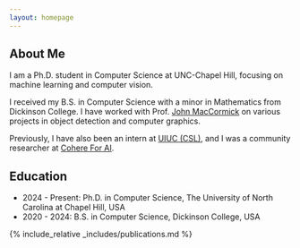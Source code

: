 ```yaml
---
layout: homepage
---
```


## About Me

I am a Ph.D. student in Computer Science at UNC-Chapel Hill, focusing on machine learning and computer vision.

I received my B.S. in Computer Science with a minor in Mathematics from Dickinson College. I have worked with Prof. [John MacCormick](https://www.dickinson.edu/johnmaccormick) on various projects in object detection and computer graphics.

Previously, I have also been an intern at [UIUC (CSL)](https://www.google.com/url?sa=t&rct=j&q=&esrc=s&source=web&cd=&ved=2ahUKEwj3tPnMnI2HAxV0sFYBHTMuAWEQFnoECBUQAQ&url=https%3A%2F%2Fcsl.illinois.edu%2F&usg=AOvVaw0a-D2sSwd5gmnFZF-nLhNW&opi=89978449), and I was a community researcher at [Cohere For AI](https://cohere.com/research).

## Education
- 2024 - Present: Ph.D. in Computer Science, The University of North Carolina at Chapel Hill, USA
- 2020 - 2024: B.S. in Computer Science, Dickinson College, USA

<!-- ## Research Interests

- **Computer Vision:** image recognition, image generation, video captioning
- **Machine Learning:** meta-learning, incremental learning, transfer learning -->

<!-- ## News

- **[Feb. 2020]** Our paper about incremental learning is accepted to CVPR 2020.
- **[Feb. 2020]** We will host the ACM Multimedia Asia 2020 conference in Singapore!
- **[Sept. 2019]** Our paper about few-shot learning is accepted to NeurIPS 2019.
- **[Mar. 2019]** Our paper about few-shot learning is accepted to CVPR 2019. -->


{% include_relative _includes/publications.md %}
<!-- {% include_relative _includes/services.md %} -->

